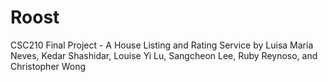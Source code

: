 Roost
=====

CSC210 Final Project - A House Listing and Rating Service
by Luisa Maria Neves, Kedar Shashidar, Louise Yi Lu, Sangcheon Lee, Ruby Reynoso, and Christopher Wong
